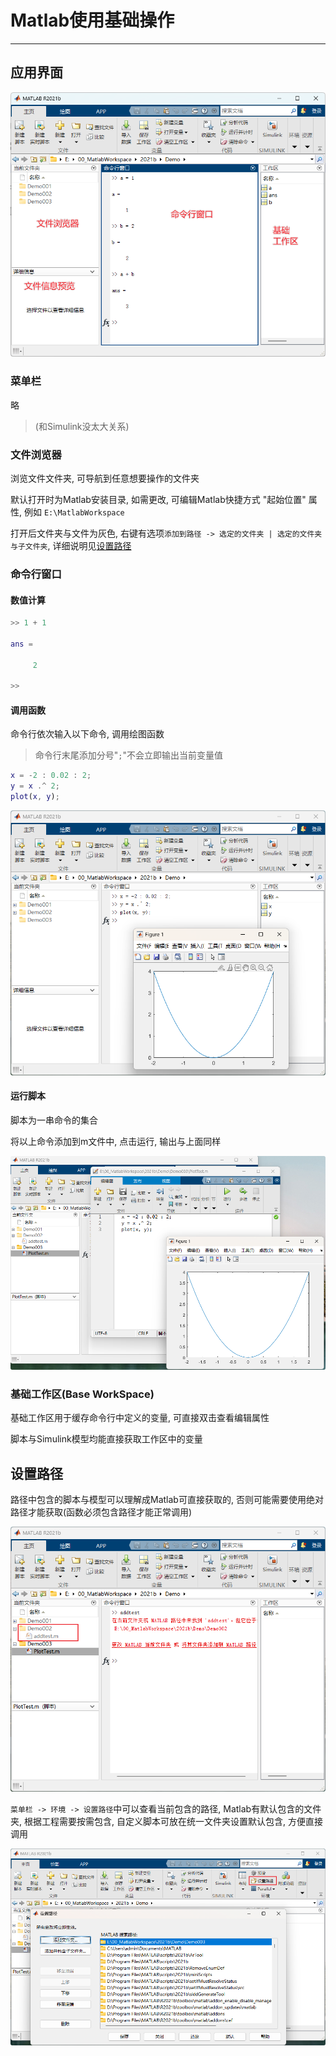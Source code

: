 # Matlab使用基础操作

----

## 应用界面

![Matlab应用界面](vx_images/502439524898017.png)

### 菜单栏

略

> (和Simulink没太大关系)

### 文件浏览器

浏览文件文件夹, 可导航到任意想要操作的文件夹

默认打开时为Matlab安装目录, 如需更改, 可编辑Matlab快捷方式 "起始位置" 属性, 例如 `E:\MatlabWorkspace`

打开后文件夹与文件为灰色, 右键有选项`添加到路径 -> 选定的文件夹 | 选定的文件夹与子文件夹`, 详细说明见[设置路径](#设置路径)



### 命令行窗口

#### 数值计算

```m
>> 1 + 1

ans =

     2

>> 
```

#### 调用函数

命令行依次输入以下命令, 调用绘图函数

> 命令行末尾添加分号"`;`"不会立即输出当前变量值

```m
x = -2 : 0.02 : 2;
y = x .^ 2;
plot(x, y);
```

![Call Plot function](vx_images/492814815067939.png)

#### 运行脚本

脚本为一串命令的集合

将以上命令添加到m文件中, 点击运行, 输出与上面同样

![Plot Script](vx_images/351432152695458.png)

### 基础工作区(Base WorkSpace)

基础工作区用于缓存命令行中定义的变量, 可直接双击查看编辑属性

脚本与Simulink模型均能直接获取工作区中的变量

## 设置路径

路径中包含的脚本与模型可以理解成Matlab可直接获取的, 否则可能需要使用绝对路径才能获取(函数必须包含路径才能正常调用)

![not include function](vx_images/137684984147343.png)

`菜单栏 -> 环境 -> 设置路径`中可以查看当前包含的路径, Matlab有默认包含的文件夹, 根据工程需要按需包含, 自定义脚本可放在统一文件夹设置默认包含, 方便直接调用

![设置路径](vx_images/109245742287531.png)